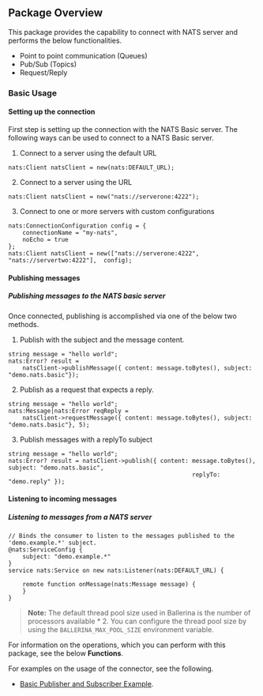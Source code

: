 ## Package Overview

This package provides the capability to connect with NATS server and performs the 
below functionalities.

- Point to point communication (Queues)
- Pub/Sub (Topics)
- Request/Reply

### Basic Usage

#### Setting up the connection

First step is setting up the connection with the NATS Basic server. The following ways can be used to connect to a
NATS Basic server.

1. Connect to a server using the default URL
```ballerina
nats:Client natsClient = new(nats:DEFAULT_URL);
```

2. Connect to a server using the URL
```ballerina
nats:Client natsClient = new("nats://serverone:4222");
```

3. Connect to one or more servers with custom configurations 
```ballerina
nats:ConnectionConfiguration config = {
    connectionName = "my-nats",
    noEcho = true
};
nats:Client natsClient = new(["nats://serverone:4222",  "nats://servertwo:4222"],  config);
```

#### Publishing messages

##### Publishing messages to the NATS basic server

Once connected, publishing is accomplished via one of the below two methods.

1. Publish with the subject and the message content.
```ballerina
string message = "hello world";
nats:Error? result = 
    natsClient->publishMessage({ content: message.toBytes(), subject: "demo.nats.basic"});
```

2. Publish as a request that expects a reply.
```ballerina
string message = "hello world";
nats:Message|nats:Error reqReply = 
    natsClient->requestMessage({ content: message.toBytes(), subject: "demo.nats.basic"}, 5);
```

3. Publish messages with a replyTo subject 
```ballerina
string message = "hello world";
nats:Error? result = natsClient->publish({ content: message.toBytes(), subject: "demo.nats.basic",
                                                    replyTo: "demo.reply" });
```

#### Listening to incoming messages

##### Listening to messages from a NATS server

```ballerina
// Binds the consumer to listen to the messages published to the 'demo.example.*' subject.
@nats:ServiceConfig {
    subject: "demo.example.*"
}
service nats:Service on new nats:Listener(nats:DEFAULT_URL) {

    remote function onMessage(nats:Message message) {
    }
}
```

>**Note:** The default thread pool size used in Ballerina is the number of processors available * 2. You can configure the thread pool size by using the `BALLERINA_MAX_POOL_SIZE` environment variable.

For information on the operations, which you can perform with this package, see the below **Functions**. 

For examples on the usage of the connector, see the following.
* [Basic Publisher and Subscriber Example](https://ballerina.io/learn/by-example/nats-basic-client.html).
